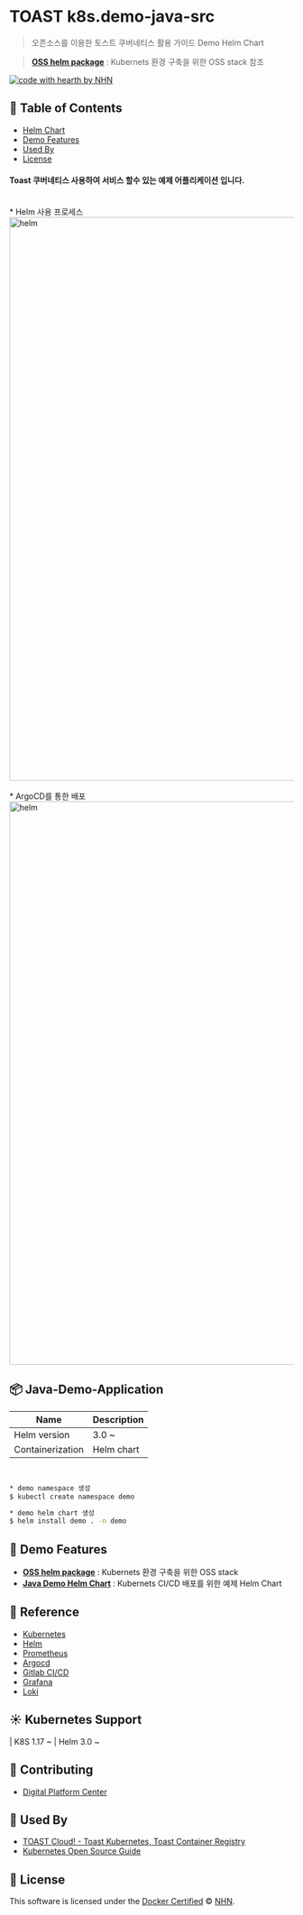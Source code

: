 # TOAST k8s.demo-java-src

> 오픈소스를 이용한 토스트 쿠버네티스 활용 가이드
> Demo Helm Chart

> [**OSS helm package**](https://github.com/nhn/k8s.oss-helm-packages) : Kubernets 환경 구축을 위한 OSS stack 참조

[![code with hearth by NHN](https://img.shields.io/badge/%3C%2F%3E%20with%20%E2%99%A5%20by-NHN-ff1414.svg)](https://github.com/nhn)

## 🚩 Table of Contents

- [Helm Chart](#-java-demo-application)
- [Demo Features](#-demo-features)
- [Used By](#-used-by)
- [License](#-license)

#### Toast 쿠버네티스 사용하여 서비스 할수 있는 예제 어플리케이션 입니다.

</br>
* Helm 사용 프로세스
<img src="https://api-storage.cloud.toast.com/v1/AUTH_371144fc92db44ad910835313895529f/k8s-guide/helm1.png" alt="helm" width="1000" />
</br>
</br>
* ArgoCD를 통한 배포
<img src="https://api-storage.cloud.toast.com/v1/AUTH_371144fc92db44ad910835313895529f/k8s-guide/helm2.png" alt="helm" width="1000" />


## 📦 Java-Demo-Application

| Name | Description |
| --- | --- |
| Helm version | 3.0 ~ |
| Containerization | Helm chart |

</br>

``` sh
* demo namespace 생성
$ kubectl create namespace demo

* demo helm chart 생성
$ helm install demo . -n demo

```

## 🎨 Demo Features

* [**OSS helm package**](https://github.com/nhn/k8s.oss-helm-packages) : Kubernets 환경 구축을 위한 OSS stack
* [**Java Demo Helm Chart**](https://github.com/nhn/k8s.demo-helm-chart) : Kubernets CI/CD 배포를 위한 예제 Helm Chart 


## 🐾 Reference

* [Kubernetes](https://kubernetes.io/)
* [Helm](https://helm.sh/)
* [Prometheus](https://prometheus.io/)
* [Argocd](https://argoproj.github.io/)
* [Gitlab CI/CD](https://docs.gitlab.com/ee/ci/)
* [Grafana](https://grafana.com/)
* [Loki](https://grafana.com/oss/loki/)


## ☀️ Kubernetes Support

| K8S 1.17 ~ | Helm 3.0 ~

## 💬 Contributing

* [Digital Platform Center](https://toast.com)

## 🚀 Used By

* [TOAST Cloud! - Toast Kubernetes, Toast Container Registry](https://toast.com)
* [Kubernetes Open Source Guide](https://toast.com)


## 📜 License

This software is licensed under the [Docker Certified](https://hub.docker.com) © [NHN](https://github.com/nhn).
